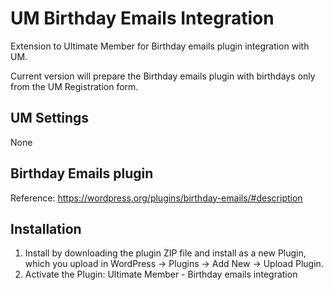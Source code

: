 # UM Birthday Emails Integration
Extension to Ultimate Member for Birthday emails plugin integration with UM.

Current version will prepare the Birthday emails plugin with birthdays only from the UM Registration form.

## UM Settings
None

## Birthday Emails plugin
Reference: https://wordpress.org/plugins/birthday-emails/#description

## Installation
1. Install by downloading the plugin ZIP file and install as a new Plugin, which you upload in WordPress -> Plugins -> Add New -> Upload Plugin.
2. Activate the Plugin: Ultimate Member - Birthday emails integration
